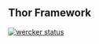 ## Thor Framework 
[![wercker status](https://app.wercker.com/status/9ffcce5b7ebad6f213aab83052fddf1d/s/ "wercker status")](https://app.wercker.com/project/byKey/9ffcce5b7ebad6f213aab83052fddf1d)
